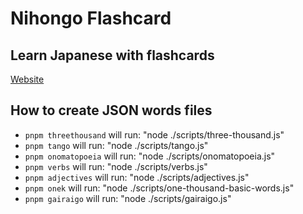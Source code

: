 # Nihongo Flashcard

## Learn Japanese with flashcards

[Website](https://nihongo-flashcard.codewithshin.com/)

## How to create JSON words files

- `pnpm threethousand` will run: "node ./scripts/three-thousand.js"
- `pnpm	tango` will run: "node ./scripts/tango.js"
- `pnpm onomatopoeia` will run: "node ./scripts/onomatopoeia.js"
- `pnpm	verbs` will run: "node ./scripts/verbs.js"
- `pnpm	adjectives` will run: "node ./scripts/adjectives.js"
- `pnpm	onek` will run: "node ./scripts/one-thousand-basic-words.js"
- `pnpm	gairaigo` will run: "node ./scripts/gairaigo.js"